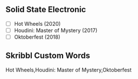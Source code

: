 ## Solid State Electronic
- [ ] Hot Wheels (2020)
- [ ] Houdini: Master of Mystery (2017)
- [ ] Oktoberfest (2018)
## Skribbl Custom Words
Hot Wheels,Houdini: Master of Mystery,Oktoberfest